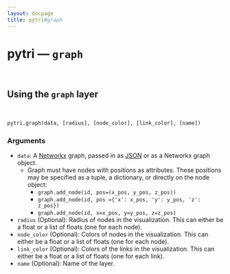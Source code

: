 ```yaml
---
layout: docpage
title: pytri#graph
---
```


<h1 class="display-2">pytri — <code>graph</code></h1>

<br />

## Using the `graph` layer
<br />

```python
pytri.graph(data, [radius], [node_color], [link_color], [name])
```

### Arguments
* `data`: A [Networkx](https://networkx.github.io/documentation/networkx-1.10/overview.html) graph, passed in as [JSON](https://networkx.github.io/documentation/networkx-1.10/reference/readwrite.json_graph.html) or as a Networkx graph object.
    * Graph must have nodes with positions as attributes. These positions may be specified as a tuple, a dictionary, or directly on the node object:
        * `graph.add_node(id, pos=(x_pos, y_pos, z_pos))`
        * `graph.add_node(id, pos ={'x': x_pos, 'y': y_pos, 'z': z_pos})`
        * `graph.add_node(id, x=x_pos, y=y_pos, z=z_pos)`
* `radius` (Optional): Radius of nodes in the visualization. This can either be a float or a list of floats (one for each node).
* `node_color` (Optional): Colors of nodes in the visualization. This can either be a float or a list of floats (one for each node).
* `link_color` (Optional): Colors of the links in the visualization. This can either be a float or a list of floats (one for each link).
* `name` (Optional): Name of the layer.
